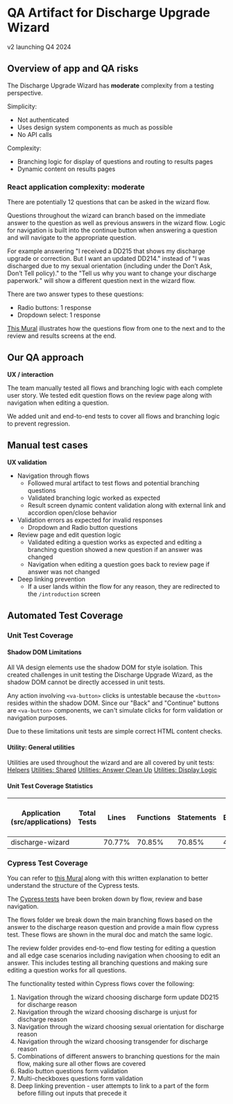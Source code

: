 # QA Artifact for Discharge Upgrade Wizard

v2 launching Q4 2024

## Overview of app and QA risks

The Discharge Upgrade Wizard has **moderate** complexity from a testing perspective.

Simplicity:

- Not authenticated
- Uses design system components as much as possible
- No API calls

Complexity:

- Branching logic for display of questions and routing to results pages
- Dynamic content on results pages

### React application complexity: moderate

There are potentially 12 questions that can be asked in the wizard flow.

Questions throughout the wizard can branch based on the immediate answer to the question as well as previous answers in the wizard flow. Logic for navigation is built into the continue button when answering a question and will navigate to the appropriate question.

For example answering "I received a DD215 that shows my discharge upgrade or correction. But I want an updated DD214." instead of "I was discharged due to my sexual orientation (including under the Don’t Ask, Don’t Tell policy)." to the "Tell us why you want to change your discharge paperwork." will show a different question next in the wizard flow.

There are two answer types to these questions:

- Radio buttons: 1 response
- Dropdown select: 1 response

[This Mural](https://app.mural.co/t/departmentofveteransaffairs9999/m/departmentofveteransaffairs9999/1696352911500/80253b1c7200212cbcbcfb940d2cf4a29fed8417?sender=ua4eca0cc168eff677bd03940) illustrates how the questions flow from one to the next and to the review and results screens at the end.

## Our QA approach

**UX / interaction**

The team manually tested all flows and branching logic with each complete user story.
We tested edit question flows on the review page along with navigation when editing a question.

We added unit and end-to-end tests to cover all flows and branching logic to prevent regression.

## Manual test cases

**UX validation**

- Navigation through flows
  - Followed mural artifact to test flows and potential branching questions
  - Validated branching logic worked as expected
  - Result screen dynamic content validation along with external link and accordion open/close behavior
- Validation errors as expected for invalid responses
  - Dropdown and Radio button questions
- Review page and edit question logic
  - Validated editing a question works as expected and editing a branching question showed a new question if an answer was changed
  - Navigation when editing a question goes back to review page if answer was not changed
- Deep linking prevention
  - If a user lands within the flow for any reason, they are redirected to the `/introduction` screen

## Automated Test Coverage

### Unit Test Coverage

#### Shadow DOM Limitations

All VA design elements use the shadow DOM for style isolation. This created challenges in unit testing the Discharge Upgrade Wizard, as the shadow DOM cannot be directly accessed in unit tests.

Any action involving `<va-button>` clicks is untestable because the `<button>` resides within the shadow DOM. Since our "Back" and "Continue" buttons are `<va-button>` components, we can't simulate clicks for form validation or navigation purposes.

Due to these limitations unit tests are simple correct HTML content checks.

#### Utility: General utilities

Utilities are used throughout the wizard and are all covered by unit tests:
[Helpers](https://github.com/department-of-veterans-affairs/vets-website/tree/main/src/applications/discharge-wizard/tests/v2/helpers)
[Utilities: Shared](https://github.com/department-of-veterans-affairs/vets-website/tree/main/src/applications/discharge-wizard/tests/v2/utilities/shared.unit.spec.js)
[Utilities: Answer Clean Up](https://github.com/department-of-veterans-affairs/vets-website/tree/main/src/applications/discharge-wizard/tests/v2/utilities/answer-cleanup.unit.spec.js)
[Utilities: Display Logic](https://github.com/department-of-veterans-affairs/vets-website/tree/main/src/applications/discharge-wizard/tests/v2/utilities/display-logic-questions.unit.spec.js)

#### Unit Test Coverage Statistics

| Application (src/applications) | Total Tests | Lines  | Functions | Statements | Branches | Avg of All % |
| ------------------------------ | ----------- | ------ | --------- | ---------- | -------- | ------------ |
| discharge-wizard               |             | 70.77% | 70.85%    | 70.85%     | 46.85%   | **%**        |

### Cypress Test Coverage

You can refer to [this Mural](https://app.mural.co/t/departmentofveteransaffairs9999/m/departmentofveteransaffairs9999/1696352911500/80253b1c7200212cbcbcfb940d2cf4a29fed8417?sender=ua4eca0cc168eff677bd03940) along with this written explanation to better understand the structure of the Cypress tests.

The [Cypress tests](https://github.com/department-of-veterans-affairs/vets-website/tree/main/src/applications/discharge-wizard/tests/v2/cypress) have been broken down by flow, review and base navigation.

The flows folder we break down the main branching flows based on the answer to the discharge reason question and provide a main flow cypress test. These flows are shown in the mural doc and match the same logic.

The review folder provides end-to-end flow testing for editing a question and all edge case scenarios including navigation when choosing to edit an answer. This includes testing all branching questions and making sure editing a question works for all questions.

The functionality tested within Cypress flows cover the following:

1. Navigation through the wizard choosing discharge form update DD215 for discharge reason
2. Navigation through the wizard choosing discharge is unjust for discharge reason
3. Navigation through the wizard choosing sexual orientation for discharge reason
4. Navigation through the wizard choosing transgender for discharge reason
5. Combinations of different answers to branching questions for the main flow, making sure all other flows are covered
6. Radio button questions form validation
7. Multi-checkboxes questions form validation
8. Deep linking prevention - user attempts to link to a part of the form before filling out inputs that precede it
